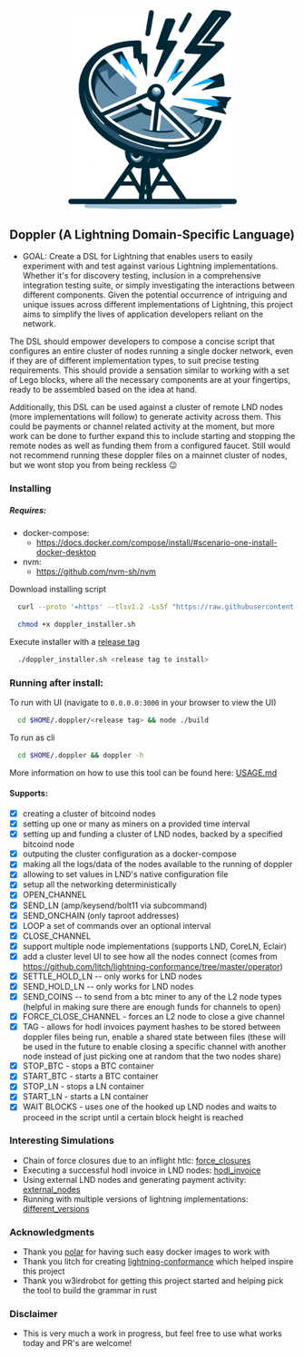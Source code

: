 <div style="text-align: center;">
<img src="logo.png" alt="Doppler Radar with Lightning Bolts" width="300"/>
</div>

## Doppler (A Lightning Domain-Specific Language)

- GOAL: Create a DSL for Lightning that enables users to easily experiment with and test against various Lightning implementations. Whether it's for discovery testing, inclusion in a comprehensive integration testing suite, or simply investigating the interactions between different components. Given the potential occurrence of intriguing and unique issues across different implementations of Lightning, this project aims to simplify the lives of application developers reliant on the network.

The DSL should empower developers to compose a concise script that configures an entire cluster of nodes running a single docker network, even if they are of different implementation types, to suit precise testing requirements. This should provide a sensation similar to working with a set of Lego blocks, where all the necessary components are at your fingertips, ready to be assembled based on the idea at hand.

Additionally, this DSL can be used against a cluster of remote LND nodes (more implementations will follow) to generate activity across them. This could be payments or channel related activity at the moment, but more work can be done to further expand this to include starting and stopping the remote nodes as well as funding them from a configured faucet. Still would not recommend running these doppler files on a mainnet cluster of nodes, but we wont stop you from being reckless :wink:

### Installing
##### Requires:
  - docker-compose:
    - https://docs.docker.com/compose/install/#scenario-one-install-docker-desktop
  - nvm:
    - https://github.com/nvm-sh/nvm

Download installing script
```sh
  curl --proto '=https' --tlsv1.2 -LsSf "https://raw.githubusercontent.com/tee8z/doppler/refs/heads/master/doppler-installer.sh" > doppler_installer.sh
```  
```sh
  chmod +x doppler_installer.sh
```
Execute installer with a [release tag](https://github.com/tee8z/doppler/releases) 
```sh
  ./doppler_installer.sh <release tag to install>
```
### Running after install:
To run with UI (navigate to `0.0.0.0:3000` in your browser to view the UI)
```sh
  cd $HOME/.doppler/<release tag> && node ./build
```
To run as cli
```sh
  cd $HOME/.doppler && doppler -h
```
More information on how to use this tool can be found here: [USAGE.md](./docs/USAGE.md)

#### Supports:
- [x] creating a cluster of bitcoind nodes
- [x] setting up one or many as miners on a provided time interval
- [x] setting up and funding a cluster of LND nodes, backed by a specified bitcoind node
- [x] outputing the cluster configuration as a docker-compose
- [x] making all the logs/data of the nodes available to the running of doppler
- [x] allowing to set values in LND's native configuration file
- [x] setup all the networking deterministically
- [x] OPEN_CHANNEL
- [x] SEND_LN (amp/keysend/bolt11 via subcommand)
- [x] SEND_ONCHAIN (only taproot addresses)
- [x] LOOP a set of commands over an optional interval
- [x] CLOSE_CHANNEL
- [X] support multiple node implementations (supports LND, CoreLN, Eclair)
- [x] add a cluster level UI to see how all the nodes connect (comes from https://github.com/litch/lightning-conformance/tree/master/operator)
- [x] SETTLE_HOLD_LN -- only works for LND nodes
- [x] SEND_HOLD_LN -- only works for LND nodes
- [x] SEND_COINS --  to send from a btc miner to any of the L2 node types (helpful in making sure there are enough funds for channels to open)
- [x] FORCE_CLOSE_CHANNEL - forces an L2 node to close a give channel
- [x] TAG - allows for hodl invoices payment hashes to be stored between doppler files being run, enable a shared state between files (these will be used in the future to enable closing a specific channel with another node instead of just picking one at random that the two nodes share)
- [x] STOP_BTC - stops a BTC container
- [x] START_BTC - starts a BTC container
- [x] STOP_LN - stops a LN container
- [x] START_LN - starts a LN container
- [x] WAIT BLOCKS - uses one of the hooked up LND nodes and waits to proceed in the script until a certain block height is reached

### Interesting Simulations
- Chain of force closures due to an inflight htlc: [force_closures](./examples/doppler_files/force_close/README.md)
- Executing a successful hodl invoice in LND nodes: [hodl_invoice](./examples/doppler_files/hold_invoices/README.md)
- Using external LND nodes and generating payment activity: [external_nodes](./examples/doppler_files/external_nodes/README.md)
- Running with multiple versions of lightning implementations: [different_versions](./examples/doppler_files/different_images/different_images.doppler)

### Acknowledgments
* Thank you [polar](https://github.com/jamaljsr/polar) for having such easy docker images to work with
* Thank you litch for creating [lightning-conformance](https://github.com/litch/lightning-conformance) which helped inspire this project
* Thank you w3irdrobot for getting this project started and helping pick the tool to build the grammar in rust

### Disclaimer
* This is very much a work in progress, but feel free to use what works today and PR's are welcome!
